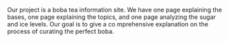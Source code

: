 
Our project is a boba tea information site. We have one page explaining the bases, one page 
explaining the topics, and one page analyzing the sugar and ice levels. Our goal is to give a co
mprehensive explanation on the process of curating the perfect boba.  
